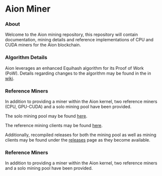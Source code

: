 # Aion Miner

### About
Welcome to the Aion mining repository, this repository will contain documentation, mining details and reference implementations of CPU and CUDA miners for the Aion blockchain. 

### Algorithm Details

Aion leverages an enhanced Equihash algorithm for its Proof of Work (PoW). Details regarding changes to the algorithm may be found in the in [wiki](https://github.com/aionnetwork/aion_miner/wiki/Aion-equihash_210_9--specification-and-migration-guide.).

### Reference Miners

In addition to providing a miner within the Aion kernel, two reference miners (CPU, GPU-CUDA) and a solo mining pool have been provided. 

The solo mining pool may be found [here](https://github.com/aionnetwork/aion_miner/tree/master/aion_solo_pool).

The reference mining clients may be found [here](https://github.com/aionnetwork/aion_miner/tree/master/aion_reference_miner).

Additionally, recompiled releases for both the mining pool as well as mining clients may be found under the [releases](https://github.com/aionnetwork/aion_miner/releases) page as they become available. 

### Reference Miners

In addition to providing a miner within the Aion kernel, two reference miners and a solo mining pool have been provided. 
